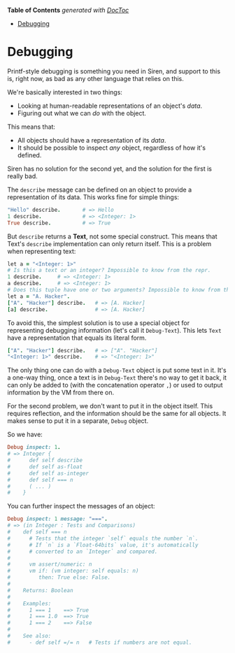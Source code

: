 <!-- START doctoc generated TOC please keep comment here to allow auto update -->
<!-- DON'T EDIT THIS SECTION, INSTEAD RE-RUN doctoc TO UPDATE -->
**Table of Contents**  *generated with [DocToc](https://github.com/thlorenz/doctoc)*

- [Debugging](#debugging)

<!-- END doctoc generated TOC please keep comment here to allow auto update -->

# Debugging

Printf-style debugging is something you need in Siren, and support to
this is, right now, as bad as any other language that relies on this.

We're basically interested in two things:

- Looking at human-readable representations of an object's *data*.
- Figuring out what we can *do* with the object.

This means that:

- All objects should have a representation of its *data*.
- It should be possible to inspect *any* object, regardless of how it's
  defined.

Siren has no solution for the second yet, and the solution for the first
is really bad.

The `describe` message can be defined on an object to provide a
representation of its data. This works fine for simple things:

```ruby
"Hello" describe.       # => Hello
1 describe.             # => <Integer: 1>
True describe.          # => True
```

But `describe` returns a **Text**, not some special construct. This
means that Text's `describe` implementation can only return itself. This
is a problem when representing text:

```ruby
let a = "<Integer: 1>"
# Is this a text or an integer? Impossible to know from the repr.
1 describe.     # => <Integer: 1>
a describe.     # => <Integer: 1>
# Does this tuple have one or two arguments? Impossible to know from the repr.
let a = "A. Hacker".
["A". "Hacker"] describe.   # => [A. Hacker]
[a] describe.               # => [A. Hacker]
```

To avoid this, the simplest solution is to use a special object for
representing debugging information (let's call it `Debug-Text`). This
lets `Text` have a representation that equals its literal form.

```ruby
["A". "Hacker"] describe.   # => ["A". "Hacker"]
"<Integer: 1>" describe.    # => "<Integer: 1>"
```

The only thing one can do with a `Debug-Text` object is put some text in
it. It's a one-way thing, once a text is in `Debug-Text` there's no way
to get it back, it can only be added to (with the concatenation operator
`,`) or used to output information by the VM from there on.

For the second problem, we don't want to put it in the object
itself. This requires reflection, and the information should be the same
for all objects. It makes sense to put it in a separate, `Debug` object.

So we have:

```ruby
Debug inspect: 1.
# => Integer {
#      def self describe
#      def self as-float
#      def self as-integer
#      def self === n
#      ( ... )
#    }
```

You can further inspect the messages of an object:

```ruby
Debug inspect: 1 message: "===".
# => (in Integer : Tests and Comparisons)
#    def self === n
#      # Tests that the integer `self` equals the number `n`.
#      # If `n` is a `Float-64bits` value, it's automatically
#      # converted to an `Integer` and compared.
#
#      vm assert/numeric: n
#      vm if: (vm integer: self equals: n)
#         then: True else: False.
#
#    Returns: Boolean
#
#    Examples:
#      1 === 1    ==> True
#      1 === 1.0  ==> True
#      1 === 2    ==> False
#
#    See also:
#      - def self =/= n   # Tests if numbers are not equal.
```

